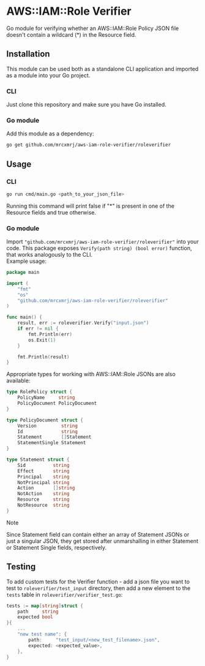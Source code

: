 # AWS::IAM::Role Verifier
Go module for verifying whether an AWS::IAM::Role Policy JSON file doesn't contain a wildcard (*) in the Resource field.
## Installation
This module can be used both as a standalone CLI application and imported as a module into your Go project.
### CLI
Just clone this repository and make sure you have Go installed.
### Go module
Add this module as a dependency:
```bash
go get github.com/mrcxmrj/aws-iam-role-verifier/roleverifier
```
## Usage
### CLI
```bash
go run cmd/main.go <path_to_your_json_file>
```
Running this command will print false if "*" is present in one of the Resource fields and true otherwise.
### Go module
Import `"github.com/mrcxmrj/aws-iam-role-verifier/roleverifier"` into your code. This package exposes `Verify(path string) (bool error)` function, that works analogously to the CLI.\
Example usage:
```go
package main

import (
	"fmt"
	"os"
	"github.com/mrcxmrj/aws-iam-role-verifier/roleverifier"
)

func main() {
	result, err := roleverifier.Verify("input.json")
	if err != nil {
		fmt.Println(err)
		os.Exit(1)
	}

	fmt.Println(result)
}
```
Appropriate types for working with AWS::IAM::Role JSONs are also available:
```go
type RolePolicy struct {
	PolicyName     string
	PolicyDocument PolicyDocument
}

type PolicyDocument struct {
	Version         string
	Id              string
	Statement       []Statement
	StatementSingle Statement
}

type Statement struct {
	Sid          string
	Effect       string
	Principal    string
	NotPrincipal string
	Action       []string
	NotAction    string
	Resource     string
	NotResource  string
}
```
> [!NOTE]  
> Since Statement field can contain either an array of Statement JSONs or just a singular JSON, they get stored after unmarshalling in either Statement or Statement Single
fields, respectively.
## Testing
To add custom tests for the Verifier function - add a json file you want to test to `roleverifier/test_input` directory, then add a new element to the `tests` table
in `roleverifier/verifier_test.go`:
```go
tests := map[string]struct {
    path     string
    expected bool
}{
    ...
    "new test name": {
        path:     "test_input/<new_test_filename>.json",
        expected: <expected_value>,
    },
}
```
